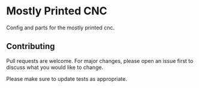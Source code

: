 # Mostly Printed CNC

Config and parts for the mostly printed cnc.

## Contributing
Pull requests are welcome. For major changes, please open an issue first to discuss what you would like to change.

Please make sure to update tests as appropriate.